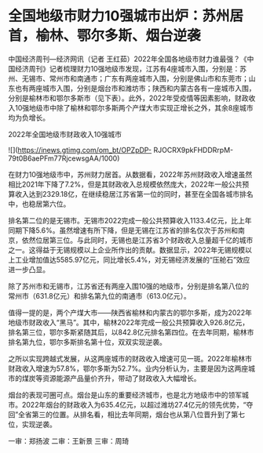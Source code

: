 # 全国地级市财力10强城市出炉：苏州居首，榆林、鄂尔多斯、烟台逆袭

中国经济周刊—经济网讯（记者
王红茹）2022年全国各地级市财力谁最强？《中国经济周刊》记者梳理财力10强地级市发现，江苏有4座城市入围，分别是：苏州、无锡市、常州市和南通市；广东有两座城市入围，分别是佛山市和东莞市；山东也有两座城市入围，分别是烟台市和潍坊市；陕西和内蒙古各有一座城市入围，分别是榆林市和鄂尔多斯市（见下表）。此外，2022年受疫情等因素影响，财政收入10强地级市中除了榆林和鄂尔多斯两个产煤大市实现正增长之外，其余8座城市均为负增长。

2022年全国地级市财政收入10强城市

![](https://inews.gtimg.com/om_bt/OPZpDP-
RJOCRX9pkFHDDRrpM-79t0B6aePFm77RjcewsgAA/1000)

在财力10强地级市中，苏州财力居首。从数据看，2022年苏州财政收入增速虽然相比2021年下降了7.2%，但是其财政收入总规模依然庞大，2022年一般公共预算收入达到2329.18亿，在继续稳居江苏省第一位的同时，甚至在全国各城市排名中，也稳居第六位。

排名第二位的是无锡市。无锡市2022完成一般公共预算收入1133.4亿元，比上年同期下降5.6%。虽然增速有所下降，但是无锡在江苏省的排名仅次于苏州和南京，依然位居第三位。与此同时，无锡也是江苏省3个财政收入总量超千亿的城市之一。这得益于无锡规模以上企业所作出的贡献。数据显示，2022年无锡规模以上工业增加值达5585.97亿元，同比增长5.4%，对无锡经济发展的“压舱石”效应进一步凸显。

除了苏州市和无锡市，江苏省还有两座入围10强的地级市，分别是排名第八位的常州市（631.8亿元）和排名第九位的南通市（613.0亿元）。

值得一提的是，两个产煤大市——陕西省榆林和内蒙古的鄂尔多斯，成为2022年地级市财政收入“黑马”。其中，榆林2022年完成一般公共预算收入926.8亿元，排名第三位，鄂尔多斯紧随其后，以842.8亿元排名第四位。在去年同期，榆林市排名第九位，鄂尔多斯排名第十位，双双实现逆袭。

之所以实现跨越式发展，从这两座城市的财政收入增速可见一斑。2022年榆林市财政收入增速为57.8%，鄂尔多斯为52.7%。业内分析认为，主要是因为这两座城市的煤炭等资源能源产品量价齐升，带动了财政收入大幅增长。

烟台的表现可圈可点。烟台是山东的重要经济城市，也是北方地级市中的领军城市。2022年烟台的财政收入为635.4亿元，以超过潍坊27.4亿元的领先优势，“夺回”全省第三的位置。从排名看，相比去年同期，烟台也从第八位晋升到了第七位，实现逆袭。

一审：郑扬波 二审：王新景 三审：周琦

